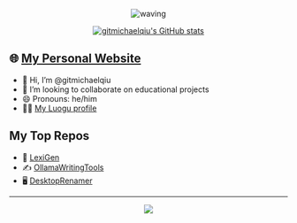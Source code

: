 <div align="center">

![waving](https://capsule-render.vercel.app/api?type=waving&height=120&color=gradient&text=Welcome)

[![gitmichaelqiu's GitHub stats](https://github-readme-stats.vercel.app/api?username=gitmichaelqiu)](https://github.com/anuraghazra/github-readme-stats)

</div>

## 🌐 [My Personal Website](https://gitmichaelqiu.github.io/)

- 👋 Hi, I’m @gitmichaelqiu
- 💞️ I’m looking to collaborate on educational projects
- 😄 Pronouns: he/him
- 🧑‍💻 [My Luogu profile](https://www.luogu.com.cn/user/1050603)
<!---- 🧑‍💻 [My CodeForces profile](https://codeforces.com/profile/mickymike2077)--->

## My Top Repos

- 📔 [LexiGen](https://github.com/gitmichaelqiu/LexiGen)
- ✍️ [OllamaWritingTools](https://github.com/gitmichaelqiu/OllamaWritingTools)
- 🖥️ [DesktopRenamer](https://github.com/gitmichaelqiu/DesktopRenamer)

---

<div align="center">

![](https://capsule-render.vercel.app/api?type=waving&height=120&color=gradient&section=footer)

</div>

<!---
gitmichaelqiu/gitmichaelqiu is a ✨ special ✨ repository because its `README.md` (this file) appears on your GitHub profile.
You can click the Preview link to take a look at your changes.
--->
